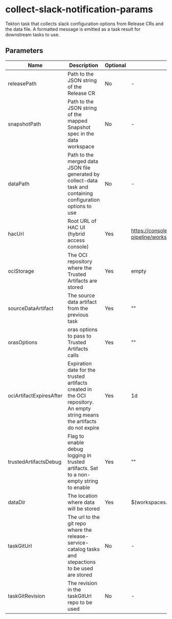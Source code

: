 # collect-slack-notification-params

Tekton task that collects slack configuration options from Release CRs and the data file. A formatted message is emitted
as a task result for downstream tasks to use.

## Parameters

| Name                     | Description                                                                                                  | Optional | Default value |
|--------------------------|--------------------------------------------------------------------------------------------------------------|----------|---------------|
| releasePath              | Path to the JSON string of the Release CR                                                                    | No       | -             |
| snapshotPath             | Path to the JSON string of the mapped Snapshot spec in the data workspace                                    | No       | -             |
| dataPath                 | Path to the merged data JSON file generated by collect-data task and containing configuration options to use | No       | -             |
| hacUrl                   | Root URL of HAC UI (hybrid access console)                                                                   | Yes      | https://console.redhat.com/preview/application-pipeline/workspaces |
| ociStorage               | The OCI repository where the Trusted Artifacts are stored                                                    | Yes      | empty         |
| sourceDataArtifact       | The source data artifact from the previous task                                                              | Yes      | ""            |
| orasOptions              | oras options to pass to Trusted Artifacts calls                                                              | Yes      | ""            |
| ociArtifactExpiresAfter  | Expiration date for the trusted artifacts created in the OCI repository. An empty string means the artifacts do not expire | Yes | 1d |
| trustedArtifactsDebug    | Flag to enable debug logging in trusted artifacts. Set to a non-empty string to enable                      | Yes      | ""            |
| dataDir                  | The location where data will be stored                                                                       | Yes      | $(workspaces.data.path) |
| taskGitUrl               | The url to the git repo where the release-service-catalog tasks and stepactions to be used are stored       | No       | -             |
| taskGitRevision          | The revision in the taskGitUrl repo to be used                                                               | No       | -             | 
